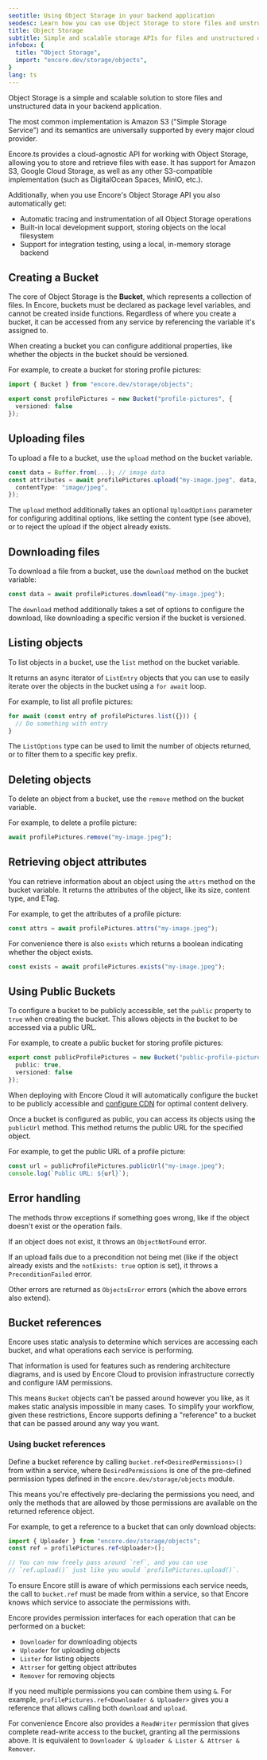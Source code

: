 ```yaml
---
seotitle: Using Object Storage in your backend application
seodesc: Learn how you can use Object Storage to store files and unstructured data in your backend application.
title: Object Storage
subtitle: Simple and scalable storage APIs for files and unstructured data
infobox: {
  title: "Object Storage",
  import: "encore.dev/storage/objects",
}
lang: ts
---
```


Object Storage is a simple and scalable solution to store files and unstructured data in your backend application.

The most common implementation is Amazon S3 ("Simple Storage Service") and its semantics are universally supported by every major cloud provider.

Encore.ts provides a cloud-agnostic API for working with Object Storage, allowing you to store and retrieve files with ease. It has support for Amazon S3, Google Cloud Storage, as well as any other S3-compatible implementation (such as DigitalOcean Spaces, MinIO, etc.).


Additionally, when you use Encore's Object Storage API you also automatically get:

* Automatic tracing and instrumentation of all Object Storage operations
* Built-in local development support, storing objects on the local filesystem
* Support for integration testing, using a local, in-memory storage backend

## Creating a Bucket

The core of Object Storage is the **Bucket**, which represents a collection of files.
In Encore, buckets must be declared as package level variables, and cannot be created inside functions.
Regardless of where you create a bucket, it can be accessed from any service by referencing the variable it's assigned to.

When creating a bucket you can configure additional properties, like whether the objects in the bucket should be versioned.

For example, to create a bucket for storing profile pictures:

```ts
import { Bucket } from "encore.dev/storage/objects";

export const profilePictures = new Bucket("profile-pictures", {
  versioned: false
});
```

## Uploading files

To upload a file to a bucket, use the `upload` method on the bucket variable.

```ts
const data = Buffer.from(...); // image data
const attributes = await profilePictures.upload("my-image.jpeg", data, {
  contentType: "image/jpeg",
});
```

The `upload` method additionally takes an optional `UploadOptions` parameter
for configuring additinal options, like setting the content type (see above),
or to reject the upload if the object already exists.


## Downloading files

To download a file from a bucket, use the `download` method on the bucket variable:

```ts
const data = await profilePictures.download("my-image.jpeg");
```

The `download` method additionally takes a set of options to configure the download,
like downloading a specific version if the bucket is versioned.

## Listing objects

To list objects in a bucket, use the `list` method on the bucket variable.

It returns an async iterator of `ListEntry` objects that you can use to easily
iterate over the objects in the bucket using a `for await` loop.

For example, to list all profile pictures:

```ts
for await (const entry of profilePictures.list({})) {
  // Do something with entry
}
```

The `ListOptions` type can be used to limit the number of objects returned,
or to filter them to a specific key prefix.

## Deleting objects

To delete an object from a bucket, use the `remove` method on the bucket variable.

For example, to delete a profile picture:

```ts
await profilePictures.remove("my-image.jpeg");
```

## Retrieving object attributes

You can retrieve information about an object using the `attrs` method on the bucket variable.
It returns the attributes of the object, like its size, content type, and ETag.

For example, to get the attributes of a profile picture:

```ts
const attrs = await profilePictures.attrs("my-image.jpeg");
```

For convenience there is also `exists` which returns a boolean indicating whether the object exists.

```ts
const exists = await profilePictures.exists("my-image.jpeg");
```

## Using Public Buckets

To configure a bucket to be publicly accessible, set the `public` property to `true` when creating the bucket. This allows objects in the bucket to be accessed via a public URL.

For example, to create a public bucket for storing profile pictures:

```ts
export const publicProfilePictures = new Bucket("public-profile-pictures", {
  public: true,
  versioned: false
});
```

When deploying with Encore Cloud it will automatically configure the bucket to be publicly accessible and [configure CDN](/docs/platform/infrastructure/infra#production-infrastructure) for optimal content delivery.

Once a bucket is configured as public, you can access its objects using the `publicUrl` method. This method returns the public URL for the specified object.

For example, to get the public URL of a profile picture:

```ts
const url = publicProfilePictures.publicUrl("my-image.jpeg");
console.log(`Public URL: ${url}`);
```


## Error handling

The methods throw exceptions if something goes wrong, like if the object doesn't exist or the operation fails.

If an object does not exist, it throws an `ObjectNotFound` error.

If an upload fails due to a precondition not being met (like if the object already exists
and the `notExists: true` option is set), it throws a `PreconditionFailed` error.

Other errors are returned as `ObjectsError` errors (which the above errors also extend).

## Bucket references

Encore uses static analysis to determine which services are accessing each bucket,
and what operations each service is performing.

That information is used for features such as rendering architecture diagrams, and is used by Encore Cloud to provision infrastructure correctly and configure IAM permissions.

This means `Bucket` objects can't be passed around however you like,
as it makes static analysis impossible in many cases. To simplify your workflow, given these restrictions,
Encore supports defining a "reference" to a bucket that can be passed around any way you want.

### Using bucket references

Define a bucket reference by calling `bucket.ref<DesiredPermissions>()` from within a service, where `DesiredPermissions` is one of the pre-defined permission types defined in the `encore.dev/storage/objects` module.

This means you're effectively pre-declaring the permissions you need, and only the methods that
are allowed by those permissions are available on the returned reference object.

For example, to get a reference to a bucket that can only download objects:

```typescript
import { Uploader } from "encore.dev/storage/objects";
const ref = profilePictures.ref<Uploader>();

// You can now freely pass around `ref`, and you can use
// `ref.upload()` just like you would `profilePictures.upload()`.
```

To ensure Encore still is aware of which permissions each service needs, the call to `bucket.ref`
must be made from within a service, so that Encore knows which service to associate the permissions with.

Encore provides permission interfaces for each operation that can be performed on a bucket:

* `Downloader` for downloading objects
* `Uploader` for uploading objects
* `Lister` for listing objects
* `Attrser` for getting object attributes
* `Remover` for removing objects

If you need multiple permissions you can combine them using `&`.
For example, `profilePictures.ref<Downloader & Uploader>` gives you a reference
that allows calling both `download` and `upload`.

For convenience Encore also provides a `ReadWriter` permission that gives complete read-write access
to the bucket, granting all the permissions above. It is equivalent to `Downloader & Uploader & Lister & Attrser & Remover`.
